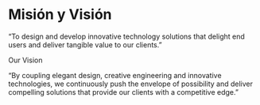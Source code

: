 # Misión y Visión

“To design and develop innovative technology solutions that delight end users and deliver tangible value to our clients.”

Our Vision

“By coupling elegant design, creative engineering and innovative technologies, we continuously push the envelope of possibility and deliver compelling solutions that provide our clients with a competitive edge.”

